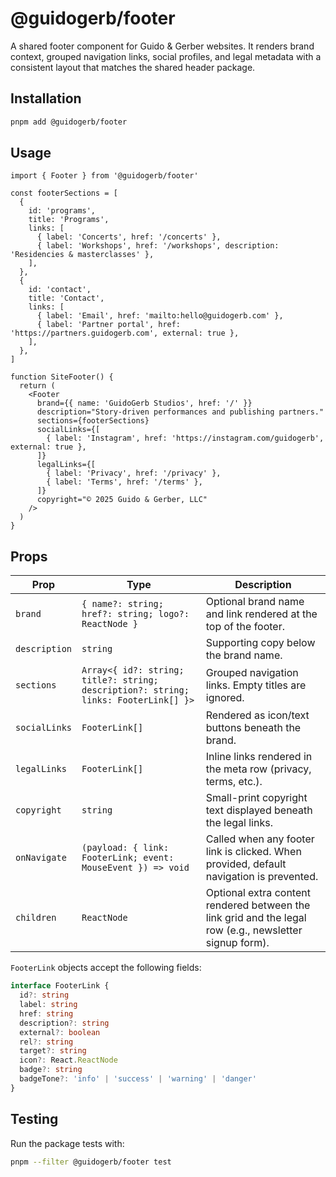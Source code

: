 # @guidogerb/footer

A shared footer component for Guido & Gerber websites. It renders brand context, grouped navigation links, social profiles, and
legal metadata with a consistent layout that matches the shared header package.

## Installation

```bash
pnpm add @guidogerb/footer
```

## Usage

```tsx
import { Footer } from '@guidogerb/footer'

const footerSections = [
  {
    id: 'programs',
    title: 'Programs',
    links: [
      { label: 'Concerts', href: '/concerts' },
      { label: 'Workshops', href: '/workshops', description: 'Residencies & masterclasses' },
    ],
  },
  {
    id: 'contact',
    title: 'Contact',
    links: [
      { label: 'Email', href: 'mailto:hello@guidogerb.com' },
      { label: 'Partner portal', href: 'https://partners.guidogerb.com', external: true },
    ],
  },
]

function SiteFooter() {
  return (
    <Footer
      brand={{ name: 'GuidoGerb Studios', href: '/' }}
      description="Story-driven performances and publishing partners."
      sections={footerSections}
      socialLinks={[
        { label: 'Instagram', href: 'https://instagram.com/guidogerb', external: true },
      ]}
      legalLinks={[
        { label: 'Privacy', href: '/privacy' },
        { label: 'Terms', href: '/terms' },
      ]}
      copyright="© 2025 Guido & Gerber, LLC"
    />
  )
}
```

## Props

| Prop          | Type                                                                                | Description                                                                                             |
| ------------- | ----------------------------------------------------------------------------------- | ------------------------------------------------------------------------------------------------------- |
| `brand`       | `{ name?: string; href?: string; logo?: ReactNode }`                                | Optional brand name and link rendered at the top of the footer.                                         |
| `description` | `string`                                                                            | Supporting copy below the brand name.                                                                   |
| `sections`    | `Array<{ id?: string; title?: string; description?: string; links: FooterLink[] }>` | Grouped navigation links. Empty titles are ignored.                                                     |
| `socialLinks` | `FooterLink[]`                                                                      | Rendered as icon/text buttons beneath the brand.                                                        |
| `legalLinks`  | `FooterLink[]`                                                                      | Inline links rendered in the meta row (privacy, terms, etc.).                                           |
| `copyright`   | `string`                                                                            | Small-print copyright text displayed beneath the legal links.                                           |
| `onNavigate`  | `(payload: { link: FooterLink; event: MouseEvent }) => void`                        | Called when any footer link is clicked. When provided, default navigation is prevented.                 |
| `children`    | `ReactNode`                                                                         | Optional extra content rendered between the link grid and the legal row (e.g., newsletter signup form). |

`FooterLink` objects accept the following fields:

```ts
interface FooterLink {
  id?: string
  label: string
  href: string
  description?: string
  external?: boolean
  rel?: string
  target?: string
  icon?: React.ReactNode
  badge?: string
  badgeTone?: 'info' | 'success' | 'warning' | 'danger'
}
```

## Testing

Run the package tests with:

```bash
pnpm --filter @guidogerb/footer test
```

